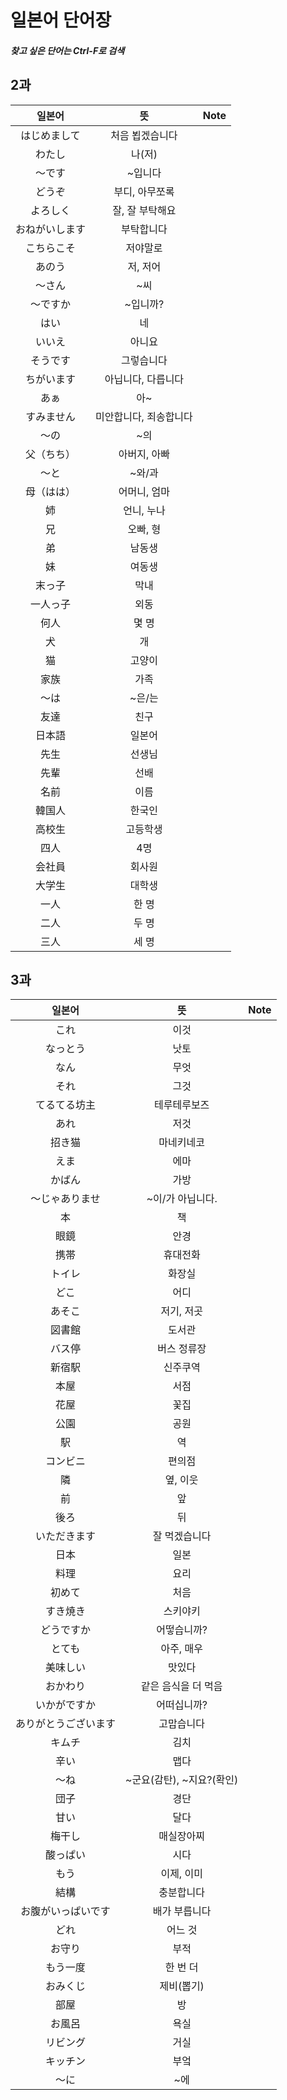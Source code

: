 일본어 단어장
=============
##### 찾고 싶은 단어는 Ctrl-F로 검색

## 2과

| 일본어 | 뜻 | Note |
| :--------: | :--------: | :--------: |
| はじめまして | 처음 뵙겠습니다 | 
| わたし | 나(저) | 
| 〜です | ~입니다 | 
| どうぞ | 부디, 아무쪼록 | 
| よろしく | 잘, 잘 부탁해요 | 
| おねがいします | 부탁합니다 | 
| こちらこそ | 저야말로
| あのう | 저, 저어 | 
| 〜さん | ~씨
| 〜ですか | ~입니까?
| はい | 네
| いいえ | 아니요
| そうです | 그렇습니다
| ちがいます | 아닙니다, 다릅니다
| あぁ | 아~
| すみません | 미안합니다, 죄송합니다
| 〜の | ~의
| 父（ちち）| 아버지, 아빠
| 〜と | ~와/과
| 母（はは）| 어머니, 엄마 
| 姉 | 언니, 누나 
| 兄 | 오빠, 형
| 弟 | 남동생
| 妹 | 여동생
| 末っ子 | 막내
| 一人っ子 | 외동
| 何人 | 몇 명
| 犬 | 개
| 猫 | 고양이
| 家族 | 가족
| 〜は | ~은/는
| 友達 | 친구
| 日本語 | 일본어
| 先生 | 선생님
| 先輩 | 선배
| 名前 | 이름
| 韓国人 | 한국인
| 高校生 | 고등학생
| 四人 | 4명
| 会社員 | 회사원
| 大学生 | 대학생
| 一人 | 한 명
| 二人 | 두 명
| 三人 | 세 명


## 3과

| 일본어 | 뜻 | Note |
| :--------: | :--------: | :--------: |
| これ | 이것
| なっとう | 낫토
| なん | 무엇
| それ | 그것
| てるてる坊主 | 테루테루보즈 
| あれ | 저것
| 招き猫 | 마네키네코
| えま | 에마
| かばん | 가방
| 〜じゃありませ | ~이/가 아닙니다.
| 本 | 책
| 眼鏡 | 안경
| 携帯 | 휴대전화
| トイレ | 화장실
| どこ | 어디
| あそこ | 저기, 저곳
| 図書館 | 도서관
| バス停 | 버스 정류장
| 新宿駅 | 신주쿠역
| 本屋 | 서점
| 花屋 | 꽃집
| 公園 | 공원
| 駅 | 역
| コンビニ | 편의점
| 隣 | 옆, 이웃
| 前 | 앞
| 後ろ | 뒤
| いただきます | 잘 먹겠습니다
| 日本 | 일본
| 料理 | 요리
| 初めて | 처음
| すき焼き | 스키야키
| どうですか | 어떻습니까?
| とても | 아주, 매우
| 美味しい | 맛있다
| おかわり | 같은 음식을 더 먹음
| いかがですか | 어떠십니까?
| ありがとうございます | 고맙습니다
| キムチ | 김치
| 辛い | 맵다
| 〜ね | ~군요(감탄), ~지요?(확인)
| 団子 | 경단
| 甘い | 달다
| 梅干し | 매실장아찌
| 酸っぱい | 시다
| もう | 이제, 이미
| 結構 | 충분합니다
| お腹がいっぱいです | 배가 부릅니다
| どれ | 어느 것
| お守り | 부적
| もう一度 | 한 번 더
| おみくじ | 제비(뽑기)
| 部屋 | 방
| お風呂 | 욕실
| リビング | 거실
| キッチン | 부엌
| 〜に | ~에
